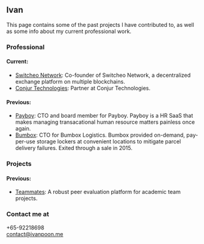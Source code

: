 ## Ivan

This page contains some of the past projects I have contributed to, as well as some info about my current professional work.

### Professional

#### Current:

* [Switcheo Network](https://payboy.biz): Co-founder of Switcheo Network, a decentralized exchange platform on multiple blockchains.
* [Conjur Technologies](https://conjur.tech): Partner at Conjur Technologies.

#### Previous:

* [Payboy](https://payboy.biz): CTO and board member for Payboy. Payboy is a HR SaaS that makes managing transacational human resource matters painless once again.
* [Bumbox](https://bumbox.com.sg): CTO for Bumbox Logistics. Bumbox provided on-demand, pay-per-use storage lockers at convenient locations to mitigate parcel delivery failures. Exited through a sale in 2015.
 
### Projects

#### Previous:

* [Teammates](http://teammatesv4.appspot.com/about.html):  A robust peer evaluation platform for academic team projects.

### Contact me at
+65-92218698<br>
[contact@ivanpoon.me](mailto:contact@ivanpoon.me)
